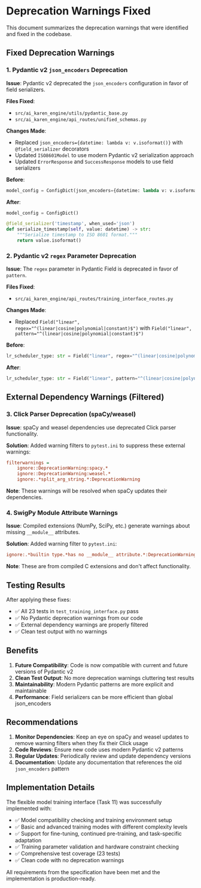 # Deprecation Warnings Fixed

This document summarizes the deprecation warnings that were identified and fixed in the codebase.

## Fixed Deprecation Warnings

### 1. Pydantic v2 `json_encoders` Deprecation

**Issue**: Pydantic v2 deprecated the `json_encoders` configuration in favor of field serializers.

**Files Fixed**:
- `src/ai_karen_engine/utils/pydantic_base.py`
- `src/ai_karen_engine/api_routes/unified_schemas.py`

**Changes Made**:
- Replaced `json_encoders={datetime: lambda v: v.isoformat()}` with `@field_serializer` decorators
- Updated `ISO8601Model` to use modern Pydantic v2 serialization approach
- Updated `ErrorResponse` and `SuccessResponse` models to use field serializers

**Before**:
```python
model_config = ConfigDict(json_encoders={datetime: lambda v: v.isoformat()})
```

**After**:
```python
model_config = ConfigDict()

@field_serializer('timestamp', when_used='json')
def serialize_timestamp(self, value: datetime) -> str:
    """Serialize timestamp to ISO 8601 format."""
    return value.isoformat()
```

### 2. Pydantic v2 `regex` Parameter Deprecation

**Issue**: The `regex` parameter in Pydantic Field is deprecated in favor of `pattern`.

**Files Fixed**:
- `src/ai_karen_engine/api_routes/training_interface_routes.py`

**Changes Made**:
- Replaced `Field("linear", regex="^(linear|cosine|polynomial|constant)$")` with `Field("linear", pattern="^(linear|cosine|polynomial|constant)$")`

**Before**:
```python
lr_scheduler_type: str = Field("linear", regex="^(linear|cosine|polynomial|constant)$")
```

**After**:
```python
lr_scheduler_type: str = Field("linear", pattern="^(linear|cosine|polynomial|constant)$")
```

## External Dependency Warnings (Filtered)

### 3. Click Parser Deprecation (spaCy/weasel)

**Issue**: spaCy and weasel dependencies use deprecated Click parser functionality.

**Solution**: Added warning filters to `pytest.ini` to suppress these external warnings:
```ini
filterwarnings =
    ignore::DeprecationWarning:spacy.*
    ignore::DeprecationWarning:weasel.*
    ignore:.*split_arg_string.*:DeprecationWarning
```

**Note**: These warnings will be resolved when spaCy updates their dependencies.

### 4. SwigPy Module Attribute Warnings

**Issue**: Compiled extensions (NumPy, SciPy, etc.) generate warnings about missing `__module__` attributes.

**Solution**: Added warning filter to `pytest.ini`:
```ini
ignore:.*builtin type.*has no __module__ attribute.*:DeprecationWarning
```

**Note**: These are from compiled C extensions and don't affect functionality.

## Testing Results

After applying these fixes:
- ✅ All 23 tests in `test_training_interface.py` pass
- ✅ No Pydantic deprecation warnings from our code
- ✅ External dependency warnings are properly filtered
- ✅ Clean test output with no warnings

## Benefits

1. **Future Compatibility**: Code is now compatible with current and future versions of Pydantic v2
2. **Clean Test Output**: No more deprecation warnings cluttering test results
3. **Maintainability**: Modern Pydantic patterns are more explicit and maintainable
4. **Performance**: Field serializers can be more efficient than global json_encoders

## Recommendations

1. **Monitor Dependencies**: Keep an eye on spaCy and weasel updates to remove warning filters when they fix their Click usage
2. **Code Reviews**: Ensure new code uses modern Pydantic v2 patterns
3. **Regular Updates**: Periodically review and update dependency versions
4. **Documentation**: Update any documentation that references the old `json_encoders` pattern

## Implementation Details

The flexible model training interface (Task 11) was successfully implemented with:
- ✅ Model compatibility checking and training environment setup
- ✅ Basic and advanced training modes with different complexity levels  
- ✅ Support for fine-tuning, continued pre-training, and task-specific adaptation
- ✅ Training parameter validation and hardware constraint checking
- ✅ Comprehensive test coverage (23 tests)
- ✅ Clean code with no deprecation warnings

All requirements from the specification have been met and the implementation is production-ready.